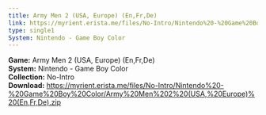 ```yaml
---
title: Army Men 2 (USA, Europe) (En,Fr,De)
link: https://myrient.erista.me/files/No-Intro/Nintendo%20-%20Game%20Boy%20Color/Army%20Men%202%20(USA,%20Europe)%20(En,Fr,De).zip
type: single1
System: Nintendo - Game Boy Color
---
```

<b>Game:</b> Army Men 2 (USA, Europe) (En,Fr,De)<br>
<b>System:</b> Nintendo - Game Boy Color<br>
<b>Collection:</b> No-Intro<br>
<b>Download:</b> https://myrient.erista.me/files/No-Intro/Nintendo%20-%20Game%20Boy%20Color/Army%20Men%202%20(USA,%20Europe)%20(En,Fr,De).zip